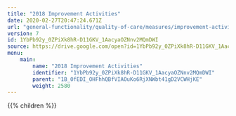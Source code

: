 ```yaml
---
title: "2018 Improvement Activities"
date: 2020-02-27T20:47:24.671Z
url: "general-functionality/quality-of-care/measures/improvement-activities-measures/2018-improvement-activities.html"
version: 7
id: 1YbPb92y_0ZPiXk8hR-D11GKV_1AacyaOZNnv2MQmDWI
source: https://drive.google.com/open?id=1YbPb92y_0ZPiXk8hR-D11GKV_1AacyaOZNnv2MQmDWI
menu:
    main:
        name: "2018 Improvement Activities"
        identifier: "1YbPb92y_0ZPiXk8hR-D11GKV_1AacyaOZNnv2MQmDWI"
        parent: "1B_0fEDI_OHFhhQBfVIAOuKo6RjXNWbt41gD2VCWHjKE"
        weight: 2580
---
```

{{% children %}}

